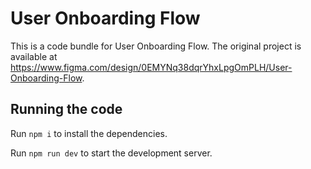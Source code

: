 
  # User Onboarding Flow

  This is a code bundle for User Onboarding Flow. The original project is available at https://www.figma.com/design/0EMYNq38dqrYhxLpgOmPLH/User-Onboarding-Flow.

  ## Running the code

  Run `npm i` to install the dependencies.

  Run `npm run dev` to start the development server.
  